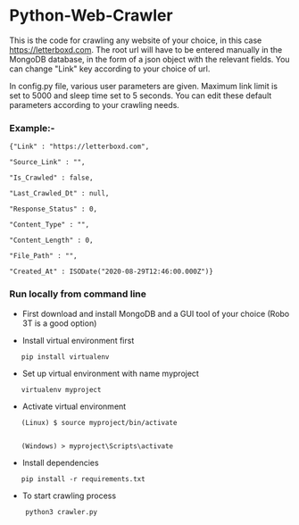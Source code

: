 # Python-Web-Crawler
 
This is the code for crawling any website of your choice, in this case https://letterboxd.com. 
The root url will have to be entered manually in the MongoDB database, in the form
of a json object with the relevant fields. You can change "Link" key according to your choice of url.

In config.py file, various user parameters are given. Maximum link limit is set to 5000 and sleep time set to 5 seconds. You can edit these default parameters according to your crawling needs.


### Example:- 


    {"Link" : "https://letterboxd.com",
    
    "Source_Link" : "",
    
    "Is_Crawled" : false,
    
    "Last_Crawled_Dt" : null,
    
    "Response_Status" : 0,
    
    "Content_Type" : "",
    
    "Content_Length" : 0,
    
    "File_Path" : "",
    
    "Created_At" : ISODate("2020-08-29T12:46:00.000Z")}
    
    

### Run locally from command line


- First download and install MongoDB and a GUI tool of your choice (Robo 3T is a good option)




- Install virtual environment first

```
   pip install virtualenv
```


- Set up virtual environment with name myproject

```
   virtualenv myproject
```

- Activate virtual environment

```
   (Linux) $ source myproject/bin/activate


   (Windows) > myproject\Scripts\activate
```

- Install dependencies

```
   pip install -r requirements.txt
```


- To start crawling process

```
    python3 crawler.py
```
